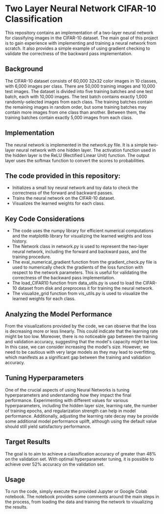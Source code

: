 # Two Layer Neural Network CIFAR-10 Classification

This repository contains an implementation of a two-layer neural network for classifying images in the CIFAR-10 dataset. The main goal of this project is to gain experience with implementing and training a neural network from scratch. It also provides a simple example of using gradient checking to validate the correctness of the backward pass implementation.

## Background

The CIFAR-10 dataset consists of 60,000 32x32 color images in 10 classes, with 6,000 images per class. There are 50,000 training images and 10,000 test images. The dataset is divided into five training batches and one test batch, each with 10,000 images. The test batch contains exactly 1,000 randomly-selected images from each class. The training batches contain the remaining images in random order, but some training batches may contain more images from one class than another. Between them, the training batches contain exactly 5,000 images from each class.

## Implementation

The neural network is implemented in the network.py file. It is a simple two-layer neural network with one hidden layer. The activation function used in the hidden layer is the ReLU (Rectified Linear Unit) function. The output layer uses the softmax function to convert the scores to probabilities.

## The code provided in this repository:

* Initializes a small toy neural network and toy data to check the correctness of the forward and backward passes.
* Trains the neural network on the CIFAR-10 dataset.
* Visualizes the learned weights for each class.

## Key Code Considerations

* The code uses the numpy library for efficient numerical computations and the matplotlib library for visualizing the learned weights and loss history.
* The Network class in network.py is used to represent the two-layer neural network, including the forward and backward pass, and the training procedure.
* The eval_numerical_gradient function from the gradient_check.py file is used to numerically check the gradients of the loss function with respect to the network parameters. This is useful for validating the correctness of the backward pass implementation.
* The load_CIFAR10 function from data_utils.py is used to load the CIFAR-10 dataset from disk and preprocess it for training the neural network.
* The visualize_grid function from vis_utils.py is used to visualize the learned weights for each class.

## Analyzing the Model Performance

From the visualizations provided by the code, we can observe that the loss is decreasing more or less linearly. This could indicate that the learning rate might be too low. Moreover, there is no noticeable gap between the training and validation accuracy, suggesting that the model's capacity might be low. In this case, we can consider increasing the model's size. However, we need to be cautious with very large models as they may lead to overfitting, which manifests as a significant gap between the training and validation accuracy.

## Tuning Hyperparameters

One of the crucial aspects of using Neural Networks is tuning hyperparameters and understanding how they impact the final performance. Experimenting with different values for various hyperparameters, including the hidden layer size, learning rate, the number of training epochs, and regularization strength can help in model performance. Additionally, adjusting the learning rate decay may be provide some additional model performance uplift, although using the default value should still yield satisfactory performance.

## Target Results

The goal is to aim to achieve a classification accuracy of greater than 48% on the validation set. With optimal hyperparameter tuning, it is possible to achieve over 52% accuracy on the validation set. 

## Usage

To run the code, simply execute the provided Jupyter or Google Colab notebook. The notebook provides some comments around the main steps in the process, from loading the data and training the network to visualizing the results.
